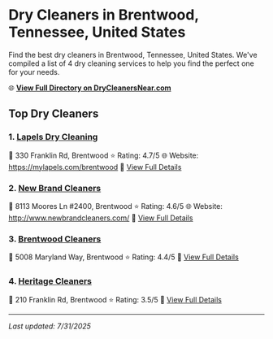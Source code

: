 # Dry Cleaners in Brentwood, Tennessee, United States

Find the best dry cleaners in Brentwood, Tennessee, United States. We've compiled a list of 4 dry cleaning services to help you find the perfect one for your needs.

🌐 **[View Full Directory on DryCleanersNear.com](https://drycleanersnear.com/city/US/Tennessee/Brentwood)**

## Top Dry Cleaners

### 1. [Lapels Dry Cleaning](https://drycleanersnear.com/dryCleaner/6861efac6d1fa2e11f513818/lapels-dry-cleaning)
📍 330 Franklin Rd, Brentwood
⭐ Rating: 4.7/5
🌐 Website: https://mylapels.com/brentwood
🔗 [View Full Details](https://drycleanersnear.com/dryCleaner/6861efac6d1fa2e11f513818/lapels-dry-cleaning)

### 2. [New Brand Cleaners](https://drycleanersnear.com/dryCleaner/6861efac6d1fa2e11f51375e/new-brand-cleaners)
📍 8113 Moores Ln #2400, Brentwood
⭐ Rating: 4.6/5
🌐 Website: http://www.newbrandcleaners.com/
🔗 [View Full Details](https://drycleanersnear.com/dryCleaner/6861efac6d1fa2e11f51375e/new-brand-cleaners)

### 3. [Brentwood Cleaners](https://drycleanersnear.com/dryCleaner/6861efad6d1fa2e11f513aa6/brentwood-cleaners)
📍 5008 Maryland Way, Brentwood
⭐ Rating: 4.4/5
🔗 [View Full Details](https://drycleanersnear.com/dryCleaner/6861efad6d1fa2e11f513aa6/brentwood-cleaners)

### 4. [Heritage Cleaners](https://drycleanersnear.com/dryCleaner/6861efad6d1fa2e11f513bc6/heritage-cleaners)
📍 210 Franklin Rd, Brentwood
⭐ Rating: 3.5/5
🔗 [View Full Details](https://drycleanersnear.com/dryCleaner/6861efad6d1fa2e11f513bc6/heritage-cleaners)


---

*Last updated: 7/31/2025*
